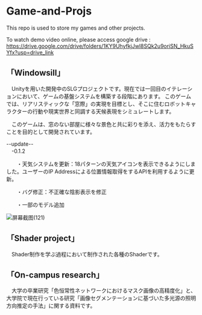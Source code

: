 # Game-and-Projs
This repo is used to store my games and other projects.

To watch demo video online, please access google drive : https://drive.google.com/drive/folders/1KY9UhyfkjJwl8SQk2u9oriSN_HkuSYfx?usp=drive_link 

## 「Windowsill」
　Unityを用いた開発中のSLGプロジェクトです。現在では一回目のイテレーションにおいて、ゲームの基盤システムを構築する段階にあります。
このゲームでは、リアリスティックな「窓際」の実現を目標とし、そこに住むロボットキャラクターの行動や現実世界と同調する天候表現をシミュレートします。
 
　このゲームは、窓のない部屋に様々な景色と共に彩りを添え、活力をもたらすことを目的として開発されています。

--update--   
　-0.1.2
 
　　・天気システムを更新：18パターンの天気アイコンを表示できるようにしました。ユーザーのIP Addressによる位置情報取得をするAPIを利用するように更新。
  
　　・バグ修正：不正確な陰影表示を修正

 　　・一部のモデル追加
   
  ![屏幕截图(121)](https://github.com/martin-joe-1998/Game-and-Projs/assets/149871657/e0a4201b-0864-4aba-8628-31eb95299b2a)

## 「Shader project」
　Shader制作を学ぶ過程において制作された各種のShaderです。

## 「On-campus research」
　大学の卒業研究「色恒常性ネットワークにおけるマスク画像の高精度化」と、大学院で現在行っている研究「画像セグメンテーションに基づいた多光源の照明方向推定の手法」に関する資料です。
